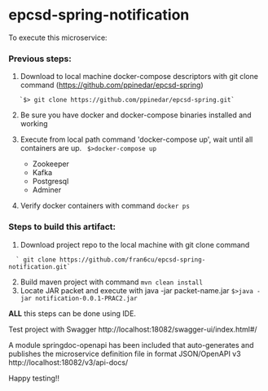 # epcsd-spring-notification


To execute this microservice:


### Previous steps:

1. Download to local machine docker-compose descriptors with git clone command (https://github.com/ppinedar/epcsd-spring)
 ```
    `$> git clone https://github.com/ppinedar/epcsd-spring.git`
 ```
2. Be sure you have docker and docker-compose binaries installed and working
3. Execute from local path command 'docker-compose up', wait until all containers are up.
   ` $>docker-compose up`
    
    - Zookeeper
    - Kafka
    - Postgresql
    - Adminer

4. Verify docker containers with command `docker ps`


### Steps to build this artifact:

1. Download project repo to the local machine with git clone command
```
  ` git clone https://github.com/fran6cu/epcsd-spring-notification.git`
```
2. Build maven project with command `mvn clean install`
3. Locate JAR packet and execute with java -jar packet-name.jar 
        `$>java -jar notification-0.0.1-PRAC2.jar`

**ALL** this steps can be done using IDE.


Test project with Swagger http://localhost:18082/swagger-ui/index.html#/

A module springdoc-openapi has been included that auto-generates and publishes the microservice definition file in format
JSON/OpenAPI v3 http://localhost:18082/v3/api-docs/ 



Happy testing!!
